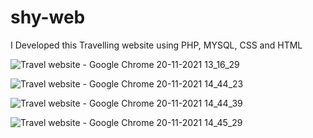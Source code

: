 # shy-web
I Developed this Travelling website using PHP, MYSQL, CSS and HTML

![Travel website - Google Chrome 20-11-2021 13_16_29](https://user-images.githubusercontent.com/94681704/142721240-bdad3112-d58d-4af2-9a74-6f0f5916f8f0.png)




![Travel website - Google Chrome 20-11-2021 14_44_23](https://user-images.githubusercontent.com/94681704/142721267-b0fffa4c-3e25-4eb4-a6e8-35c5e0abfbc4.png)


![Travel website - Google Chrome 20-11-2021 14_44_39](https://user-images.githubusercontent.com/94681704/142721287-a7a5dc75-c2e7-4c07-914d-2aa055c50600.png)


![Travel website - Google Chrome 20-11-2021 14_45_29](https://user-images.githubusercontent.com/94681704/142721314-6b366272-949c-4dc1-8d35-6dff058e72ad.png)
